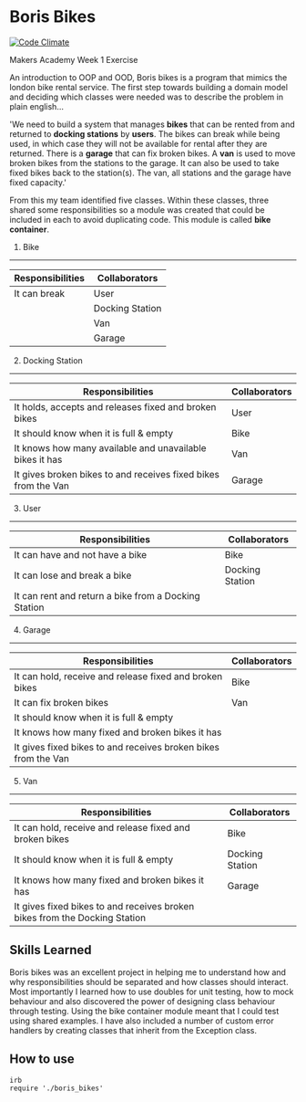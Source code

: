 Boris Bikes
===========
[![Code Climate](https://codeclimate.com/github/ralake/Boris-Bikes/badges/gpa.svg)](https://codeclimate.com/github/ralake/Boris-Bikes)

Makers Academy Week 1 Exercise

An introduction to OOP and OOD, Boris bikes is a program that mimics the london bike rental service. The first step towards building a domain model and deciding which classes were needed was to describe the problem in plain english...

'We need to build a system that manages **bikes** that can be rented from and returned to **docking stations** by **users**. The bikes can break while being used, in which case they will not be available for rental after they are returned. There is a **garage** that can fix broken bikes. A **van** is used to move broken bikes from the stations to the garage. It can also be used to take fixed bikes back to the station(s). The van, all stations and the garage have fixed capacity.'

From this my team identified five classes. Within these classes, three shared some responsibilities so a module was created that could be included in each to avoid duplicating code. This module is called **bike container**.

1. Bike
-------

|Responsibilities | Collaborators|
|-----------------|--------------|
| It can break | User |
| | Docking Station |
| | Van|
| | Garage |

2. Docking Station
------------------

|Responsibilities | Collaborators|
|-----------------|--------------|
| It holds, accepts and releases fixed and broken bikes | User |
| It should know when it is full & empty | Bike |
| It knows how many available and unavailable bikes it has | Van|
| It gives broken bikes to and receives fixed bikes from the Van | Garage |

3. User
-------

|Responsibilities | Collaborators|
|-----------------|--------------|
| It can have and not have a bike | Bike |
| It can lose and break a bike | Docking Station |
| It can rent and return a bike from a Docking Station| |

4. Garage
-------

|Responsibilities | Collaborators|
|-----------------|--------------|
| It can hold, receive and release fixed and broken bikes | Bike |
| It can fix broken bikes | Van |
| It should know when it is full & empty | |
| It knows how many fixed and broken bikes it has | |
| It gives fixed bikes to and receives broken bikes from the Van | |

5. Van
-------

|Responsibilities | Collaborators|
|-----------------|--------------|
| It can hold, receive and release fixed and broken bikes | Bike |
| It should know when it is full & empty | Docking Station |
| It knows how many fixed and broken bikes it has | Garage |
| It gives fixed bikes to and receives broken bikes from the Docking Station | |

Skills Learned
--------------
Boris bikes was an excellent project in helping me to understand how and why responsibilities should be separated and how classes should interact. Most importantly I learned how to use doubles for unit testing, how to mock behaviour and also discovered the power of designing class behaviour through testing. Using the bike container module meant that I could test using shared examples. I have also included a number of custom error handlers by creating classes that inherit from the Exception class.

How to use
----------
```shell
irb
require './boris_bikes'
```
